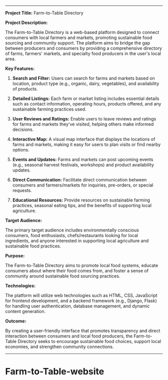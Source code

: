 

---

**Project Title:** Farm-to-Table Directory

**Project Description:**

The Farm-to-Table Directory is a web-based platform designed to connect consumers with local farmers and markets, promoting sustainable food sourcing and community support. The platform aims to bridge the gap between producers and consumers by providing a comprehensive directory of farms, farmers' markets, and specialty food producers in the user's local area.

**Key Features:**

1. **Search and Filter:** Users can search for farms and markets based on location, product type (e.g., organic, dairy, vegetables), and availability of products.

2. **Detailed Listings:** Each farm or market listing includes essential details such as contact information, operating hours, products offered, and any sustainable farming practices used.

3. **User Reviews and Ratings:** Enable users to leave reviews and ratings for farms and markets they've visited, helping others make informed decisions.

4. **Interactive Map:** A visual map interface that displays the locations of farms and markets, making it easy for users to plan visits or find nearby options.

5. **Events and Updates:** Farms and markets can post upcoming events (e.g., seasonal harvest festivals, workshops) and product availability updates.

6. **Direct Communication:** Facilitate direct communication between consumers and farmers/markets for inquiries, pre-orders, or special requests.

7. **Educational Resources:** Provide resources on sustainable farming practices, seasonal eating tips, and the benefits of supporting local agriculture.

**Target Audience:**

The primary target audience includes environmentally conscious consumers, food enthusiasts, chefs/restaurants looking for local ingredients, and anyone interested in supporting local agriculture and sustainable food practices.

**Purpose:**

The Farm-to-Table Directory aims to promote local food systems, educate consumers about where their food comes from, and foster a sense of community around sustainable food sourcing practices.

**Technologies:**

The platform will utilize web technologies such as HTML, CSS, JavaScript for frontend development, and a backend framework (e.g., Django, Flask) for handling user authentication, database management, and dynamic content generation.

**Outcome:**

By creating a user-friendly interface that promotes transparency and direct interaction between consumers and local food producers, the Farm-to-Table Directory seeks to encourage sustainable food choices, support local economies, and strengthen community connections.

--- 
# Farm-to-Table-website
